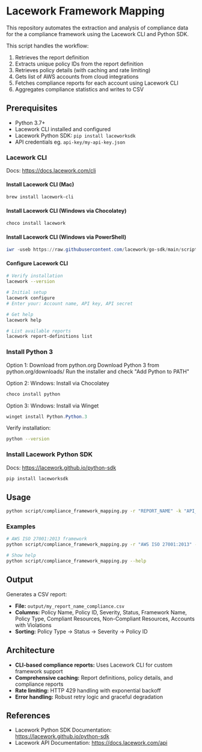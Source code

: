 # Lacework Framework Mapping

This repository automates the extraction and analysis of compliance data for the a compliance framework using the Lacework CLI and Python SDK.

This script handles the workflow:
1. Retrieves the report definition
2. Extracts unique policy IDs from the report definition
3. Retrieves policy details (with caching and rate limiting)
4. Gets list of AWS accounts from cloud integrations
5. Fetches compliance reports for each account using Lacework CLI
6. Aggregates compliance statistics and writes to CSV

## Prerequisites

- Python 3.7+
- Lacework CLI installed and configured
- Lacework Python SDK: `pip install laceworksdk`
- API credentials eg. `api-key/my-api-key.json`

### Lacework CLI

Docs: https://docs.lacework.com/cli

#### Install Lacework CLI (Mac)
```bash
brew install lacework-cli
```

#### Install Lacework CLI (Windows via Chocolatey)
```powershell
choco install lacework
```

#### Install Lacework CLI (Windows via PowerShell)
```powershell
iwr -useb https://raw.githubusercontent.com/lacework/go-sdk/main/scripts/install.ps1 | iex
```

#### Configure Lacework CLI
```bash
# Verify installation
lacework --version

# Initial setup
lacework configure
# Enter your: Account name, API key, API secret

# Get help 
lacework help

# List available reports
lacework report-definitions list
```

### Install Python 3

Option 1: Download from python.org
Download Python 3 from python.org/downloads/
Run the installer and check "Add Python to PATH"

Option 2: Windows: Install via Chocolatey
```powershell
choco install python
```

Option 3: Windows: Install via Winget
```powershell
winget install Python.Python.3
```

Verify installation:
```bash
python --version
```

### Install Lacework Python SDK

Docs: https://lacework.github.io/python-sdk
```bash
pip install laceworksdk
```

## Usage

```bash
python script/compliance_framework_mapping.py -r "REPORT_NAME" -k "API_KEY_FILE"
```

### Examples

```bash
# AWS ISO 27001:2013 framework
python script/compliance_framework_mapping.py -r "AWS ISO 27001:2013" -k api-key/my-lw-api-key.json

# Show help
python script/compliance_framework_mapping.py --help
```

## Output

Generates a CSV report:
- **File:** `output/my_report_name_compliance.csv`
- **Columns:** Policy Name, Policy ID, Severity, Status, Framework Name, Policy Type, Compliant Resources, Non-Compliant Resources, Accounts with Violations
- **Sorting:** Policy Type → Status → Severity → Policy ID

## Architecture

- **CLI-based compliance reports:** Uses Lacework CLI for custom framework support
- **Comprehensive caching:** Report definitions, policy details, and compliance reports
- **Rate limiting:** HTTP 429 handling with exponential backoff
- **Error handling:** Robust retry logic and graceful degradation

## References

- Lacework Python SDK Documentation: https://lacework.github.io/python-sdk
- Lacework API Documentation: https://docs.lacework.com/api



